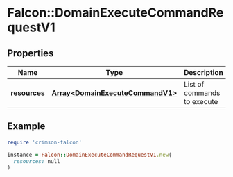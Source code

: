 # Falcon::DomainExecuteCommandRequestV1

## Properties

| Name | Type | Description | Notes |
| ---- | ---- | ----------- | ----- |
| **resources** | [**Array&lt;DomainExecuteCommandV1&gt;**](DomainExecuteCommandV1.md) | List of commands to execute |  |

## Example

```ruby
require 'crimson-falcon'

instance = Falcon::DomainExecuteCommandRequestV1.new(
  resources: null
)
```

